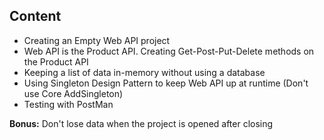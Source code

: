 ## Content
- Creating an Empty Web API project
- Web API is the Product API. Creating Get-Post-Put-Delete methods on the Product API
- Keeping a list of data in-memory without using a database
- Using Singleton Design Pattern to keep Web API up at runtime (Don't use Core AddSingleton)
- Testing with PostMan

**Bonus:** Don't lose data when the project is opened after closing
